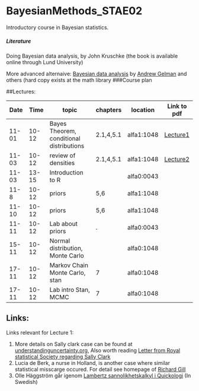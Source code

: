 # BayesianMethods_STAE02
Introductory course in Bayesian statistics.

#####  Literature
Doing Bayesian data analysis, by John Kruschke
(the book is available online through Lund University)

More advanced alternaive: [Bayesian data analysis](http://www.stat.columbia.edu/~gelman/book/) by  [Andrew Gelman](http://www.stat.columbia.edu/~gelman/) and others (hard copy exists at the math library
###Course plan

##Lectures:

Date | Time  | topic | chapters | location| Link to pdf|
---|---|---|---|---|---
| 11-01 | 10-12 | Bayes Theorem, conditional distributions | 2.1,4,5.1 | alfa1:1048 | [Lecture1](https://github.com/JonasWallin/BayesianMethods_STAE02/blob/master/lecture1/Lecture1.pdf)
| 11-03 | 10-12 | review of densities | 2.1,4,5.1 | alfa1:1048 |[Lecture2](https://github.com/JonasWallin/BayesianMethods_STAE02/blob/master/lecture2/Lecture2.pdf)
| 11-03 | 13-15 | Introduction to R |  | alfa0:0043 |
| 11-8 | 10-12  | priors | 5,6 | alfa1:1048 |
| 11-10 | 10-12 | priors | 5,6 | alfa1:1048 |
| 11-11 | 10-12 | Lab about priors | . | alfa0:0043 |
| 15-11 | 10-12 | Normal distribution, Monte Carlo |  | alfa0:1048|
| 17-11 | 10-12 | Markov Chain Monte Carlo, stan | 7 | alfa0:1048|
| 17-11 | 10-12 | Lab intro Stan, MCMC | 7 | alfa0:1048|

## Links:

Links relevant for Lecture 1:

1. More details on Sally clark case can be found at [understandinguncertainty.org](https://understandinguncertainty.org/node/545), Also worth reading [Letter from Royal statistical Society regarding Sally Clark](http://www.rss.org.uk/Images/PDF/influencing-change/rss-use-statistical-evidence-court-cases-2002.pdf)
2. Lucia de Berk, a nurse in Holland, is another case where similar statistical misscarge occured. For detail see homepage of [Richard Gill](http://www.math.leidenuniv.nl/~gill/#lucia)	
3. Olle Häggström går igenom [Lambertz sannolikhetskalkyl i Quickologi](http://haggstrom.blogspot.se/2015/05/quickologisk-sannolikhetskalkyl.html)  (In Swedish)
